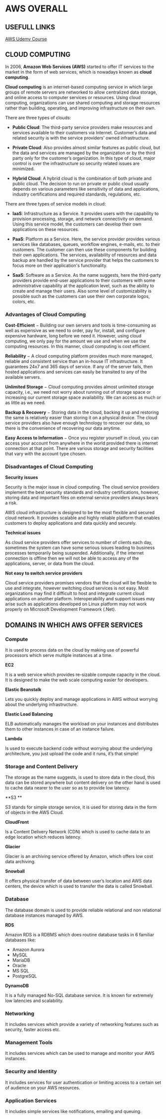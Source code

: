 # AWS OVERALL

## USEFULL LINKS

[AWS Udemy Course](https://www.udemy.com/aws-certified-solutions-architect-associate/)


## CLOUD COMPUTING

In 2006, **Amazon Web Services (AWS)** started to offer IT services to the market in the form of web services, which is nowadays known as **cloud computing**.

**Cloud computing** is an internet-based computing service in which large groups of remote servers are networked to allow centralized data storage, and online access to computer services or resources. Using cloud computing, organizations can use shared computing and storage resources rather than building, operating, and improving infrastructure on their own.

There are three types of clouds:

  - **Public Cloud**: The third-party service providers make resources and services available to their customers via Internet. Customer’s data and related security is with the service providers’ owned infrastructure.

  - **Private Cloud**: Also provides almost similar features as public cloud, but the data and services are managed by the organization or by the third party only for the customer’s organization. In this type of cloud, major control is over the infrastructure so security related issues are minimized.

  - **Hybrid Cloud**: A hybrid cloud is the combination of both private and public cloud. The decision to run on private or public cloud usually depends on various parameters like sensitivity of data and applications, industry certifications and required standards, regulations, etc.


There are three types of service models in cloud:

  - **IaaS**: Infrastructure as a Service. It provides users with the capability to provision processing, storage, and network connectivity on demand. Using this service model, the customers can develop their own applications on these resources.

  - **PaaS**: Platform as a Service. Here, the service provider provides various services like databases, queues, workflow engines, e-mails, etc. to their customers. The customer can then use these components for building their own applications. The services, availability of resources and data backup are handled by the service provider that helps the customers to focus more on their application's functionality.

  - **SaaS**: Software as a Service. As the name suggests, here the third-party providers provide end-user applications to their customers with some administrative capability at the application level, such as the ability to create and manage their users. Also some level of customizability is possible such as the customers can use their own corporate logos, colors, etc.


### Advantages of Cloud Computing

**Cost-Efficient** − Building our own servers and tools is time-consuming as well as expensive as we need to order, pay for, install, and configure expensive hardware, long before we need it. However, using cloud computing, we only pay for the amount we use and when we use the computing resources. In this manner, cloud computing is cost efficient.

**Reliability** − A cloud computing platform provides much more managed, reliable and consistent service than an in-house IT infrastructure. It guarantees 24x7 and 365 days of service. If any of the server fails, then hosted applications and services can easily be transited to any of the available servers.

**Unlimited Storage** − Cloud computing provides almost unlimited storage capacity, i.e., we need not worry about running out of storage space or increasing our current storage space availability. We can access as much or as little as we need.

**Backup & Recovery** − Storing data in the cloud, backing it up and restoring the same is relatively easier than storing it on a physical device. The cloud service providers also have enough technology to recover our data, so there is the convenience of recovering our data anytime.

**Easy Access to Information** − Once you register yourself in cloud, you can access your account from anywhere in the world provided there is internet connection at that point. There are various storage and security facilities that vary with the account type chosen.



### Disadvantages of Cloud Computing


**Security issues**

Security is the major issue in cloud computing. The cloud service providers implement the best security standards and industry certifications, however, storing data and important files on external service providers always bears a risk.

AWS cloud infrastructure is designed to be the most flexible and secured cloud network. It provides scalable and highly reliable platform that enables customers to deploy applications and data quickly and securely.

**Technical issues**

As cloud service providers offer services to number of clients each day, sometimes the system can have some serious issues leading to business processes temporarily being suspended. Additionally, if the internet connection is offline then we will not be able to access any of the applications, server, or data from the cloud.

**Not easy to switch service providers**

Cloud service providers promises vendors that the cloud will be flexible to use and integrate, however switching cloud services is not easy. Most organizations may find it difficult to host and integrate current cloud applications on another platform. Interoperability and support issues may arise such as applications developed on Linux platform may not work properly on Microsoft Development Framework (.Net).



## DOMAINS IN WHICH AWS OFFER SERVICES

### Compute

It is used to process data on the cloud by making use of powerful processors which serve multiple instances at a time.

**EC2**

It is a web service which provides re-sizable compute capacity in the cloud. It is designed to make the web scale computing easier for developers. 

**Elastic Beanstalk**

Lets you quickly deploy and manage applications in AWS without worrying about the underlying infrastructure. 

**Elastic Load Balancing**

ELB automatically manages the workload on your instances and distributes them to other instances in case of an instance failure.

**Lambda**

Is used to execute backend code without worrying about the underlying architecture, you just upload the code and it runs, it’s that simple! 





### Storage and Content Delivery

The storage as the name suggests, is used to store data in the cloud, this data can be stored anywhere but content delivery on the other hand is used to cache data nearer to the user so as to provide low latency.

**S3 **

S3 stands for simple storage service, it is used for storing data in the form of objects in the AWS Cloud.

**CloudFront**

Is a Content Delivery Network (CDN) which is used to cache data to an edge location which reduces latency.

**Glacier**

Glacier is an archiving service offered by Amazon, which offers low cost data archiving.

**Snowball**

It offers physical transfer of data between user’s location and AWS data centers, the device which is used to transfer the data is called Snowball.





### Database

The database domain is used to provide reliable relational and non relational database instances managed by AWS.

**RDS**

Amazon RDS is a RDBMS which does routine database tasks in 6 familiar databases like:
  - Amazon Aurora
  - MySQL
  - MariaDB
  - Oracle
  - MS SQL
  - PostgreSQL

**DynamoDB**

It is a fully managed No-SQL database service. It is known for extremely low latencies and scalability.


### Networking

It includes services which provide a variety of networking features such as security, faster access etc.



### Management Tools

It includes services which can be used to manage and monitor your AWS instances.



### Security and Identity

It includes services for user authentication or limiting access to a certain set of audience on your AWS resources.



### Application Services

It includes simple services like notifications, emailing and queuing.



























